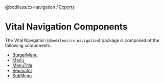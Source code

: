 @bodiless/cx-navigation / [Exports](modules.md)

# Vital Navigation Components

The Vital Navigation (`@bodiless/cx-navigation`) package is composed of the following components:

- [BurgerMenu](./BurgerMenu)
- [Menu](./Menu)
- [MenuTitle](./MenuTitle)
- [Separator](./Separator)
- [SubMenu](./SubMenu)